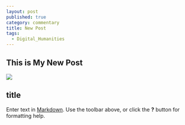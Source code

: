 ```yaml
---
layout: post
published: true
category: commentary
title: New Post
tags:
  - Digital_Humanities
---
```

## This is My New Post
![]({{site.baseurl}}/)

## title

Enter text in [Markdown](http://daringfireball.net/projects/markdown/). Use the toolbar above, or click the **?** button for formatting help.
